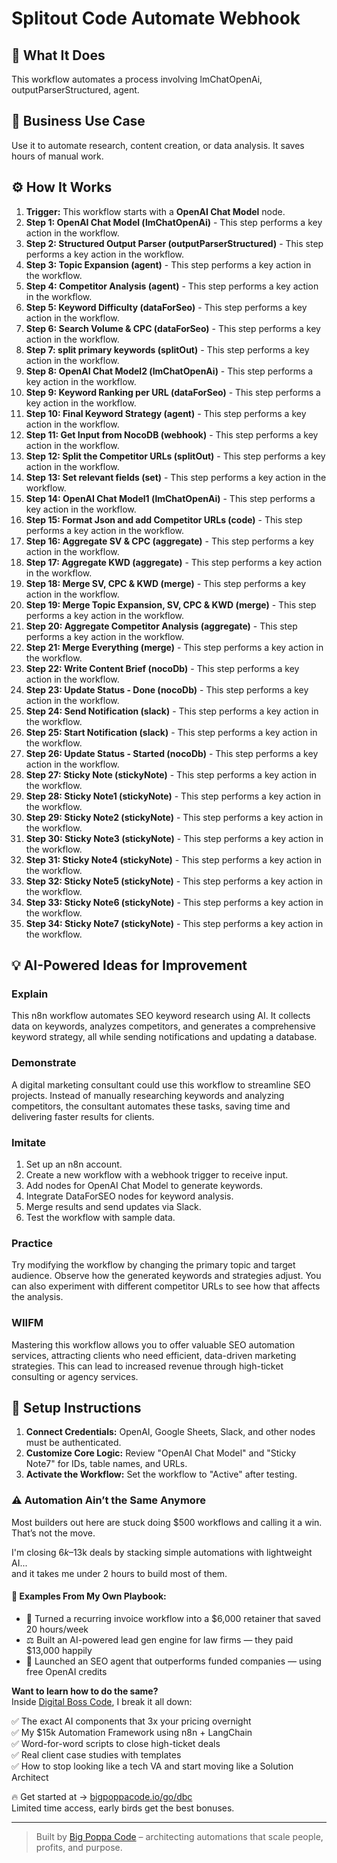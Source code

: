 # Splitout Code Automate Webhook

## 🚀 What It Does
This workflow automates a process involving lmChatOpenAi, outputParserStructured, agent.

## 💼 Business Use Case
Use it to automate research, content creation, or data analysis. It saves hours of manual work.

## ⚙️ How It Works
1.  **Trigger:** This workflow starts with a **OpenAI Chat Model** node.
2. **Step 1: OpenAI Chat Model (lmChatOpenAi)** - This step performs a key action in the workflow.
3. **Step 2: Structured Output Parser (outputParserStructured)** - This step performs a key action in the workflow.
4. **Step 3: Topic Expansion (agent)** - This step performs a key action in the workflow.
5. **Step 4: Competitor Analysis (agent)** - This step performs a key action in the workflow.
6. **Step 5: Keyword Difficulty (dataForSeo)** - This step performs a key action in the workflow.
7. **Step 6: Search Volume & CPC (dataForSeo)** - This step performs a key action in the workflow.
8. **Step 7: split primary keywords (splitOut)** - This step performs a key action in the workflow.
9. **Step 8: OpenAI Chat Model2 (lmChatOpenAi)** - This step performs a key action in the workflow.
10. **Step 9: Keyword Ranking per URL (dataForSeo)** - This step performs a key action in the workflow.
11. **Step 10: Final Keyword Strategy (agent)** - This step performs a key action in the workflow.
12. **Step 11: Get Input from NocoDB (webhook)** - This step performs a key action in the workflow.
13. **Step 12: Split the Competitor URLs (splitOut)** - This step performs a key action in the workflow.
14. **Step 13: Set relevant fields (set)** - This step performs a key action in the workflow.
15. **Step 14: OpenAI Chat Model1 (lmChatOpenAi)** - This step performs a key action in the workflow.
16. **Step 15: Format Json and add Competitor URLs (code)** - This step performs a key action in the workflow.
17. **Step 16: Aggregate SV & CPC (aggregate)** - This step performs a key action in the workflow.
18. **Step 17: Aggregate KWD (aggregate)** - This step performs a key action in the workflow.
19. **Step 18: Merge SV, CPC & KWD (merge)** - This step performs a key action in the workflow.
20. **Step 19: Merge Topic Expansion, SV, CPC & KWD (merge)** - This step performs a key action in the workflow.
21. **Step 20: Aggregate Competitor Analysis (aggregate)** - This step performs a key action in the workflow.
22. **Step 21: Merge Everything (merge)** - This step performs a key action in the workflow.
23. **Step 22: Write Content Brief  (nocoDb)** - This step performs a key action in the workflow.
24. **Step 23: Update Status - Done (nocoDb)** - This step performs a key action in the workflow.
25. **Step 24: Send Notification (slack)** - This step performs a key action in the workflow.
26. **Step 25: Start Notification (slack)** - This step performs a key action in the workflow.
27. **Step 26: Update Status - Started (nocoDb)** - This step performs a key action in the workflow.
28. **Step 27: Sticky Note (stickyNote)** - This step performs a key action in the workflow.
29. **Step 28: Sticky Note1 (stickyNote)** - This step performs a key action in the workflow.
30. **Step 29: Sticky Note2 (stickyNote)** - This step performs a key action in the workflow.
31. **Step 30: Sticky Note3 (stickyNote)** - This step performs a key action in the workflow.
32. **Step 31: Sticky Note4 (stickyNote)** - This step performs a key action in the workflow.
33. **Step 32: Sticky Note5 (stickyNote)** - This step performs a key action in the workflow.
34. **Step 33: Sticky Note6 (stickyNote)** - This step performs a key action in the workflow.
35. **Step 34: Sticky Note7 (stickyNote)** - This step performs a key action in the workflow.

## 💡 AI-Powered Ideas for Improvement
### Explain
This n8n workflow automates SEO keyword research using AI. It collects data on keywords, analyzes competitors, and generates a comprehensive keyword strategy, all while sending notifications and updating a database.

### Demonstrate
A digital marketing consultant could use this workflow to streamline SEO projects. Instead of manually researching keywords and analyzing competitors, the consultant automates these tasks, saving time and delivering faster results for clients.

### Imitate
1. Set up an n8n account.
2. Create a new workflow with a webhook trigger to receive input.
3. Add nodes for OpenAI Chat Model to generate keywords.
4. Integrate DataForSEO nodes for keyword analysis.
5. Merge results and send updates via Slack.
6. Test the workflow with sample data.

### Practice
Try modifying the workflow by changing the primary topic and target audience. Observe how the generated keywords and strategies adjust. You can also experiment with different competitor URLs to see how that affects the analysis.

### WIIFM
Mastering this workflow allows you to offer valuable SEO automation services, attracting clients who need efficient, data-driven marketing strategies. This can lead to increased revenue through high-ticket consulting or agency services.

## 🔧 Setup Instructions
1. **Connect Credentials:** OpenAI, Google Sheets, Slack, and other nodes must be authenticated.
2. **Customize Core Logic:** Review "OpenAI Chat Model" and "Sticky Note7" for IDs, table names, and URLs.
3. **Activate the Workflow:** Set the workflow to "Active" after testing.

### ⚠️ Automation Ain’t the Same Anymore

Most builders out here are stuck doing $500 workflows and calling it a win.  
That’s not the move.  

I'm closing $6k–$13k deals by stacking simple automations with lightweight AI...  
and it takes me under 2 hours to build most of them.

#### 🧠 Examples From My Own Playbook:
- 🔁 Turned a recurring invoice workflow into a $6,000 retainer that saved 20 hours/week  
- ⚖️ Built an AI-powered lead gen engine for law firms — they paid $13,000 happily  
- 🚀 Launched an SEO agent that outperforms funded companies — using free OpenAI credits  

**Want to learn how to do the same?**  
Inside [Digital Boss Code](https://bigpoppacode.io/go/dbc), I break it all down:

✅ The exact AI components that 3x your pricing overnight  
✅ My $15k Automation Framework using n8n + LangChain  
✅ Word-for-word scripts to close high-ticket deals  
✅ Real client case studies with templates  
✅ How to stop looking like a tech VA and start moving like a Solution Architect  

🔥 Get started at → [bigpoppacode.io/go/dbc](https://bigpoppacode.io/go/dbc)  
Limited time access, early birds get the best bonuses.

---
> Built by [Big Poppa Code](https://bigpoppacode.io) – architecting automations that scale people, profits, and purpose.

